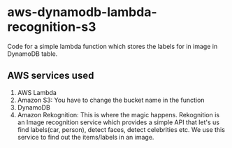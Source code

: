 # aws-dynamodb-lambda-recognition-s3

Code for a simple  lambda function which stores the labels for in image in DynamoDB table.

## AWS services used
1) AWS Lambda
2) Amazon S3: You have to change the bucket name in the function
3) DynamoDB
4) Amazon Rekognition: This is where the magic happens. Rekognition is an Image recognition service which provides a simple API that let's us find labels(car, person), detect faces, detect celebrities etc. We use this service to find out the items/labels in an image.



 
